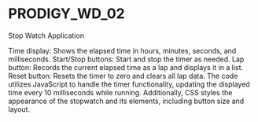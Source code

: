# PRODIGY_WD_02
Stop Watch Application

Time display: Shows the elapsed time in hours, minutes, seconds, and milliseconds.
Start/Stop buttons: Start and stop the timer as needed.
Lap button: Records the current elapsed time as a lap and displays it in a list.
Reset button: Resets the timer to zero and clears all lap data.
The code utilizes JavaScript to handle the timer functionality, updating the displayed time every 10 milliseconds while running. Additionally, CSS styles the appearance of the stopwatch and its elements, including button size and layout.
